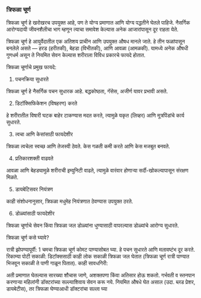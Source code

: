 
### त्रिफळा चूर्ण 

त्रिफळा चूर्ण हे खरोखरच उपयुक्त आहे, पण ते योग्य प्रमाणात आणि योग्य पद्धतीने घेतले पाहिजे. नैसर्गिक आरोग्यदायी जीवनशैलीचा भाग म्हणून त्याचा समावेश केल्यास अनेक आजारांपासून दूर राहता येते.

त्रिफळा चूर्ण हे आयुर्वेदातील एक अतिशय प्राचीन आणि उपयुक्त औषध मानले जाते. हे तीन फळांपासून बनलेले असते — हरड (हरीतकी), बेहडा (विभीतकी), आणि आवळा (आमळकी). यामध्ये अनेक औषधी गुणधर्म असून ते नियमित सेवन केल्यास शरीराला विविध प्रकारचे फायदे होतात.

त्रिफळा चूर्णाचे प्रमुख फायदे:

1. पचनक्रिया सुधारते

त्रिफळा चूर्ण हे नैसर्गिक पचन सुधारक आहे. बद्धकोष्ठता, गॅसेस, अजीर्ण यावर प्रभावी असते.

2. डिटॉक्सिफिकेशन (विषहरण) करते

हे शरीरातील विषारी घटक बाहेर टाकण्यास मदत करते, त्यामुळे यकृत (लिव्हर) आणि मूत्रपिंडांचे कार्य सुधारते.

3. त्वचा आणि केसांसाठी फायदेशीर

त्रिफळा त्वचेला स्वच्छ आणि तेजस्वी ठेवते. केस गळती कमी करते आणि केस मजबूत बनवते.

4. प्रतिकारशक्ती वाढवते

आवळा आणि बेहड्यामुळे शरीराची इम्युनिटी वाढते, त्यामुळे वारंवार होणाऱ्या सर्दी-खोकल्यापासून संरक्षण मिळते.

5. डायबेटिसवर नियंत्रण

काही संशोधनानुसार, त्रिफळा मधुमेह नियंत्रणात ठेवण्यास उपयुक्त ठरते.

6. डोळ्यांसाठी फायदेशीर

त्रिफळा चूर्णाचे सेवन किंवा त्रिफळा जल डोळ्यांना धुण्यासाठी वापरल्यास डोळ्यांचे आरोग्य सुधारते.

त्रिफळा चूर्ण कसे घ्यावे?

रात्री झोपण्यापूर्वी: 1 चमचा त्रिफळा चूर्ण कोमट पाण्यासोबत घ्या. हे पचन सुधारते आणि मलावष्टंभ दूर करते.
रिकाम्या पोटी सकाळी: डिटॉक्ससाठी काही लोक सकाळी त्रिफळा जल घेतात (त्रिफळा चूर्ण रात्री पाण्यात भिजवून सकाळी ते पाणी गाळून पितात).
काही सावधगिरी:

अती प्रमाणात घेतल्यास सारख्या शौचास जाणे, अशक्तपणा किंवा अतिसार होऊ शकतो.
गर्भवती व स्तनपान करणाऱ्या महिलांनी डॉक्टरांच्या सल्ल्याशिवाय सेवन करू नये.
नियमित औषधे घेत असाल (उदा. ब्लड प्रेशर, डायबेटीस), तर त्रिफळा घेण्याआधी डॉक्टरांचा सल्ला घ्या